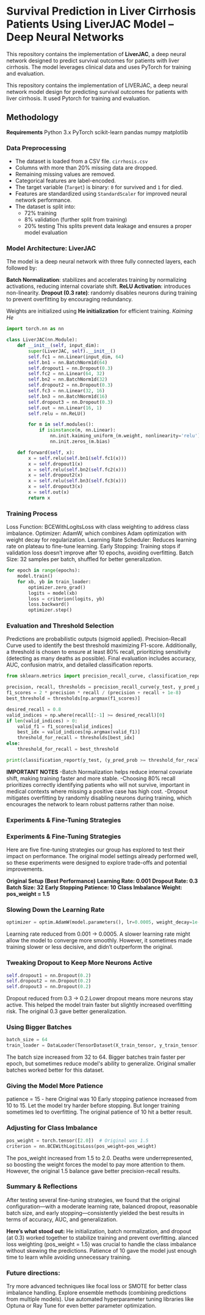 # Survival Prediction in Liver Cirrhosis Patients Using LiverJAC Model – Deep Neural Networks

This repository contains the implementation of **LiverJAC**, a deep neural network designed to predict survival outcomes for patients with liver cirrhosis. The model leverages clinical data and uses PyTorch for training and evaluation.

This repository contains the implementation of LIVERJAC, a deep neural network model design for predicting survival outcomes for patients with liver cirrhosis.
It used Pytorch for training and evaluation.

## Methodology

**Requirements**
 Python 3.x
 PyTorch
 scikit-learn
 pandas
 numpy
 matplotlib


### Data Preprocessing

- The dataset is loaded from a CSV file. `cirrhosis.csv`
- Columns with more than 20% missing data are dropped.
- Remaining missing values are removed.
- Categorical features are label-encoded.
- The target variable (`Target`) is binary: `0` for survived and `1` for died.
- Features are standardized using `StandardScaler` for improved neural network performance.
- The dataset is split into:
  - 72% training
  - 8% validation (further split from training)
  - 20% testing
This splits prevent data leakage and ensures a proper model evaluation



### Model Architecture: LiverJAC

The model is a deep neural network with three fully connected layers, each followed by:

**Batch Normalization**: stabilizes and accelerates training by normalizing activations, reducing internal covariate shift.
**ReLU Activation**: introduces non-linearity.
**Dropout (0.3 rate)**: randomly disables neurons during training to prevent overfitting by encouraging redundancy.

Weights are initialized using **He initialization** for efficient training. *Kaiming He*

```python
import torch.nn as nn

class LiverJAC(nn.Module):
    def __init__(self, input_dim):
        super(LiverJAC, self).__init__()
        self.fc1 = nn.Linear(input_dim, 64)
        self.bn1 = nn.BatchNorm1d(64)
        self.dropout1 = nn.Dropout(0.3)
        self.fc2 = nn.Linear(64, 32)
        self.bn2 = nn.BatchNorm1d(32)
        self.dropout2 = nn.Dropout(0.3)
        self.fc3 = nn.Linear(32, 16)
        self.bn3 = nn.BatchNorm1d(16)
        self.dropout3 = nn.Dropout(0.3)
        self.out = nn.Linear(16, 1)
        self.relu = nn.ReLU()

        for m in self.modules():
            if isinstance(m, nn.Linear):
                nn.init.kaiming_uniform_(m.weight, nonlinearity='relu')
                nn.init.zeros_(m.bias)

    def forward(self, x):
        x = self.relu(self.bn1(self.fc1(x)))
        x = self.dropout1(x)
        x = self.relu(self.bn2(self.fc2(x)))
        x = self.dropout2(x)
        x = self.relu(self.bn3(self.fc3(x)))
        x = self.dropout3(x)
        x = self.out(x)
        return x
```
### Training Process
Loss Function: BCEWithLogitsLoss with class weighting to address class imbalance.
Optimizer: AdamW, which combines Adam optimization with weight decay for regularization.
Learning Rate Scheduler: Reduces learning rate on plateau to fine-tune learning.
Early Stopping: Training stops if validation loss doesn’t improve after 10 epochs, avoiding overfitting.
Batch Size: 32 samples per batch, shuffled for better generalization.
```python
for epoch in range(epochs):
    model.train()
    for xb, yb in train_loader:
        optimizer.zero_grad()
        logits = model(xb)
        loss = criterion(logits, yb)
        loss.backward()
        optimizer.step()

```
### Evaluation and Threshold Selection
Predictions are probabilistic outputs (sigmoid applied).
Precision-Recall Curve used to identify the best threshold maximizing F1-score.
Additionally, a threshold is chosen to ensure at least 80% recall, prioritizing sensitivity (detecting as many deaths as possible).
Final evaluation includes accuracy, AUC, confusion matrix, and detailed classification reports.

```python
from sklearn.metrics import precision_recall_curve, classification_report

precision, recall, thresholds = precision_recall_curve(y_test, y_pred_prob)
f1_scores = 2 * precision * recall / (precision + recall + 1e-8)
best_threshold = thresholds[np.argmax(f1_scores)]

desired_recall = 0.8
valid_indices = np.where(recall[:-1] >= desired_recall)[0]
if len(valid_indices) > 0:
    valid_f1 = f1_scores[valid_indices]
    best_idx = valid_indices[np.argmax(valid_f1)]
    threshold_for_recall = thresholds[best_idx]
else:
    threshold_for_recall = best_threshold

print(classification_report(y_test, (y_pred_prob >= threshold_for_recall).astype(int)))
```
**IMPORTANT NOTES**
-Batch Normalization helps reduce internal covariate shift, making training faster and more stable.
-Choosing 80% recall prioritizes correctly identifying patients who will not survive, important in medical contexts where missing a positive case has high cost.
-Dropout mitigates overfitting by randomly disabling neurons during training, which encourages the network to learn robust patterns rather than noise.
 
 
### Experiments & Fine-Tuning Strategies

### Experiments & Fine-Tuning Strategies
Here are five fine-tuning strategies our group has explored to test their impact on performance. The original model settings already performed well, so these experiments were designed to explore trade-offs and potential improvements.

**Original Setup (Best Performance)**
**Learning Rate: 0.001**
**Dropout Rate: 0.3**
**Batch Size: 32**
**Early Stopping Patience: 10**
**Class Imbalance Weight: pos_weight = 1.5**

### Slowing Down the Learning Rate
```python
optimizer = optim.AdamW(model.parameters(), lr=0.0005, weight_decay=1e-4)
```
Learning rate reduced from 0.001 → 0.0005. A slower learning rate might allow the model to converge more smoothly. 
However, it sometimes made training slower or less decisive, and didn’t outperform the original.

### Tweaking Dropout to Keep More Neurons Active
```python
self.dropout1 = nn.Dropout(0.2)
self.dropout2 = nn.Dropout(0.2)
self.dropout3 = nn.Dropout(0.2)
```
Dropout reduced from 0.3 → 0.2.Lower dropout means more neurons stay active. This helped the model train faster but slightly increased overfitting risk. 
The original 0.3 gave better generalization.

### Using Bigger Batches
```python
batch_size = 64
train_loader = DataLoader(TensorDataset(X_train_tensor, y_train_tensor), batch_size=batch_size, shuffle=True)
```
The batch size increased from 32 to 64. Bigger batches train faster per epoch, but sometimes reduce model's ability to generalize. 
Original smaller batches worked better for this dataset.

### Giving the Model More Patience

patience = 15  - here Original was 10
Early stopping patience increased from 10 to 15. Let the model try harder before stopping. But longer training sometimes led to overfitting. 
The original patience of 10 hit a better result.

### Adjusting for Class Imbalance
```python
pos_weight = torch.tensor([2.0])  # Original was 1.5
criterion = nn.BCEWithLogitsLoss(pos_weight=pos_weight)
```
The pos_weight increased from 1.5 to 2.0. Deaths were underrepresented, so boosting the weight forces the model to pay more attention to them. 
However, the original 1.5 balance gave better precision-recall results.

### Summary & Reflections
After testing several fine-tuning strategies, we found that the original configuration—with a moderate learning rate, balanced dropout, reasonable batch size, and early stopping—consistently yielded the best results in terms of accuracy, AUC, and generalization.

**Here’s what stood out:**
He initialization, batch normalization, and dropout (at 0.3) worked together to stabilize training and prevent overfitting.
alanced loss weighting (pos_weight = 1.5) was crucial to handle the class imbalance without skewing the predictions.
Patience of 10 gave the model just enough time to learn while avoiding unnecessary training.

### Future directions:
Try more advanced techniques like focal loss or SMOTE for better class imbalance handling.
Explore ensemble methods (combining predictions from multiple models).
Use automated hyperparameter tuning libraries like Optuna or Ray Tune for even better parameter optimization.
